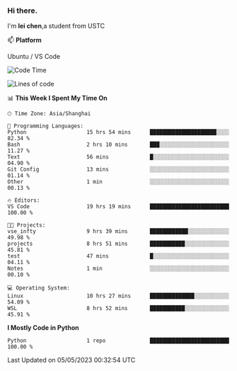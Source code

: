 ### Hi there.
I'm **lei chen**,a student from USTC

📫 **Platform**

Ubuntu / VS Code

<!--START_SECTION:waka-->
![Code Time](http://img.shields.io/badge/Code%20Time-40%20hrs%2015%20mins-blue)

![Lines of code](https://img.shields.io/badge/From%20Hello%20World%20I%27ve%20Written-0%20lines%20of%20code-blue)

📊 **This Week I Spent My Time On** 

```text
🕑︎ Time Zone: Asia/Shanghai

💬 Programming Languages: 
Python                   15 hrs 54 mins      █████████████████████░░░░   82.34 % 
Bash                     2 hrs 10 mins       ███░░░░░░░░░░░░░░░░░░░░░░   11.27 % 
Text                     56 mins             █░░░░░░░░░░░░░░░░░░░░░░░░   04.90 % 
Git Config               13 mins             ░░░░░░░░░░░░░░░░░░░░░░░░░   01.14 % 
Other                    1 min               ░░░░░░░░░░░░░░░░░░░░░░░░░   00.13 % 

🔥 Editors: 
VS Code                  19 hrs 19 mins      █████████████████████████   100.00 % 

🐱‍💻 Projects: 
vse_infty                9 hrs 39 mins       ████████████░░░░░░░░░░░░░   49.98 % 
projects                 8 hrs 51 mins       ███████████░░░░░░░░░░░░░░   45.81 % 
test                     47 mins             █░░░░░░░░░░░░░░░░░░░░░░░░   04.11 % 
Notes                    1 min               ░░░░░░░░░░░░░░░░░░░░░░░░░   00.10 % 

💻 Operating System: 
Linux                    10 hrs 27 mins      ██████████████░░░░░░░░░░░   54.09 % 
WSL                      8 hrs 52 mins       ███████████░░░░░░░░░░░░░░   45.91 % 
```

**I Mostly Code in Python** 

```text
Python                   1 repo              █████████████████████████   100.00 % 
```




 Last Updated on 05/05/2023 00:32:54 UTC
<!--END_SECTION:waka-->
